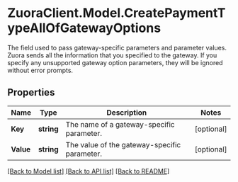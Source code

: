 # ZuoraClient.Model.CreatePaymentTypeAllOfGatewayOptions
The field used to pass gateway-specific parameters and parameter values.  Zuora sends all the information that you specified to the gateway. If you specify any unsupported gateway option parameters, they will be ignored without error prompts. 

## Properties

Name | Type | Description | Notes
------------ | ------------- | ------------- | -------------
**Key** | **string** | The name of a gateway-specific parameter.  | [optional] 
**Value** | **string** | The value of the gateway-specific parameter.  | [optional] 

[[Back to Model list]](../README.md#documentation-for-models) [[Back to API list]](../README.md#documentation-for-api-endpoints) [[Back to README]](../README.md)


